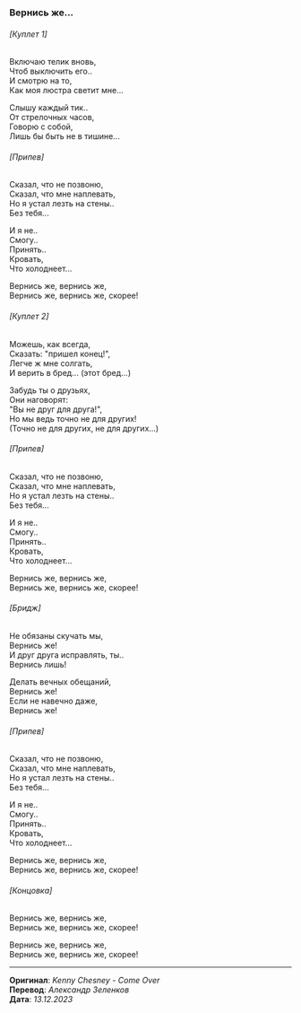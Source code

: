 ### Вернись же...

###### [Куплет 1]

Включаю телик вновь, \
Чтоб выключить его.. \
И смотрю на то, \
Как моя люстра светит мне...

Слышу каждый тик.. \
От стрелочных часов, \
Говорю с собой, \
Лишь бы быть не в тишине...

###### [Припев]

Сказал, что не позвоню, \
Сказал, что мне наплевать, \
Но я устал лезть на стены.. \
Без тебя...

И я не.. \
Смогу.. \
Принять.. \
Кровать, \
Что холоднеет...

Вернись же, вернись же, \
Вернись же, вернись же, скорее!

###### [Куплет 2]

Можешь, как всегда, \
Сказать: "пришел конец!", \
Легче ж мне солгать, \
И верить в бред... (этот бред...)

Забудь ты о друзьях, \
Они наговорят: \
"Вы не друг для друга!", \
Но мы ведь точно не для других! \
(Точно не для других, не для других...)

###### [Припев]

Сказал, что не позвоню, \
Сказал, что мне наплевать, \
Но я устал лезть на стены.. \
Без тебя...

И я не.. \
Смогу.. \
Принять.. \
Кровать, \
Что холоднеет...

Вернись же, вернись же, \
Вернись же, вернись же, скорее!

###### [Бридж]

Не обязаны скучать мы, \
Вернись же! \
И друг друга исправлять, ты.. \
Вернись лишь!

Делать вечных обещаний, \
Вернись же! \
Если не навечно даже, \
Вернись же!

###### [Припев]

Сказал, что не позвоню, \
Сказал, что мне наплевать, \
Но я устал лезть на стены.. \
Без тебя...

И я не.. \
Смогу.. \
Принять.. \
Кровать, \
Что холоднеет...

Вернись же, вернись же, \
Вернись же, вернись же, скорее!

###### [Концовка]

Вернись же, вернись же, \
Вернись же, вернись же, скорее!

Вернись же, вернись же, \
Вернись же, вернись же, скорее!

---

**Оригинал**: _Kenny Chesney - Come Over_ \
**Перевод**: _Александр Зеленков_ \
**Дата**: _13.12.2023_
